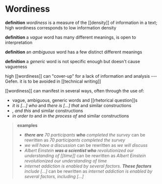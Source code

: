 # Wordiness

**definition** _wordiness_ is a measure of the [[density]] of information in a text; high wordiness corresponds to low information density

**definition** a _vague_ word has many different meanings, is open to interpretation

**definition** an _ambiguous_ word has a few distinct different meanings

**definition** a _generic_ word is not specific enough but doesn't cause vagueness

high [[wordiness]] can "cover-up" for a lack of information and analysis --- Gefen. it is to be avoided in [[technical writing]]

[[wordiness]] can manifest in several ways, often through the use of:

- vague, ambiguous, generic words and [[rhetorical question]]s
- _it is [...] who_ and _there is [...] that_ and similar constructions
- _, and this_ and similar constructions
- _in order to_ and _in the process of_ and similar constructions

> **examples**
>
> - _**there are** 70 participants **who** completed the survey_ can be rewritten as _70 participants completed the survey_
> - _we will have a discussion_ can be rewritten as _we will discuss_
> - _Albert Einstein **was a scientist who** revolutionized our understanding of [[time]]_ can be rewritten as _Albert Einstein revolutionized our understanding of time_
> - _internet addiction is enabled by several factors. **These factors** include [...]_ can be rewritten as _internet addiction is enabled by several factors, including [...]_
